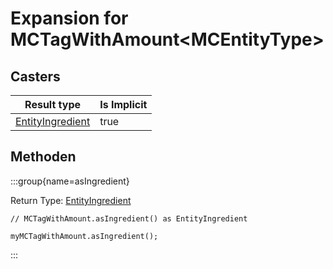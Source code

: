 # Expansion for MCTagWithAmount&lt;MCEntityType&gt;

## Casters

| Result type                                              | Is Implicit |
| -------------------------------------------------------- | ----------- |
| [EntityIngredient](/vanilla/api/entity/EntityIngredient) | true        |

## Methoden

:::group{name=asIngredient}

Return Type: [EntityIngredient](/vanilla/api/entity/EntityIngredient)

```zenscript
// MCTagWithAmount.asIngredient() as EntityIngredient

myMCTagWithAmount.asIngredient();
```

:::



